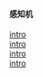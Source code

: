 #### 感知机

[intro](https://github.com/tidalmelon/perceptron/blob/master/img/perceptron-0.png)  
[intro](https://github.com/tidalmelon/perceptron/blob/master/img/perceptron-1.png)  
[intro](https://github.com/tidalmelon/perceptron/blob/master/img/perceptron-2.png)  
[intro](https://github.com/tidalmelon/perceptron/blob/master/img/perceptron-3.png)  
